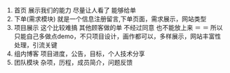 
1. 首页
   展示我们的能力 尽量让人看了 能够给单
2. 下单(需求模块)
   就是一个信息注册留言,下单页面，需求展示，网站类型
3. 项目展示
   这个比较难搞 其他顾客做的单 不经过同意 也不能放上来 ＝ ＝ 所以只能自己多做点demo，不只项目设计，画作都可以，多样展示，网站丰富性处理，引流关键
4. 组内博客
   项目进度，公告，目标，个人技术分享
5. 团队模块
   杂项，历程，成员简介，问题反馈

